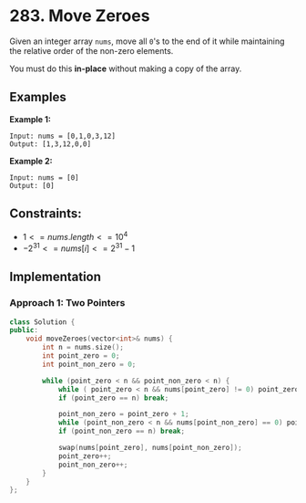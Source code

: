 # 283. Move Zeroes

Given an integer array `nums`, move all `0`'s to the end of it while maintaining the relative order of the non-zero elements.

You must do this **in-place** without making a copy of the array.

## Examples

**Example 1:**

```
Input: nums = [0,1,0,3,12]
Output: [1,3,12,0,0]
```
**Example 2:**

```
Input: nums = [0]
Output: [0]
```

## Constraints:
- $1 <= nums.length <= 10^4$
- $-2^{31} <= nums[i] <= 2^{31} - 1$

## Implementation

### Approach 1: Two Pointers

```cpp
class Solution {
public:
    void moveZeroes(vector<int>& nums) {
        int n = nums.size();
        int point_zero = 0;
        int point_non_zero = 0;

        while (point_zero < n && point_non_zero < n) {
            while ( point_zero < n && nums[point_zero] != 0) point_zero++;
            if (point_zero == n) break;

            point_non_zero = point_zero + 1;
            while (point_non_zero < n && nums[point_non_zero] == 0) point_non_zero++;
            if (point_non_zero == n) break;

            swap(nums[point_zero], nums[point_non_zero]);
            point_zero++;
            point_non_zero++;
        }
    }
};
```